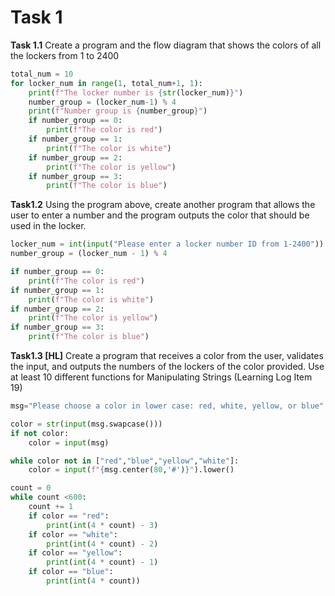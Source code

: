 # Task 1
**Task 1.1** Create a program and the flow diagram that shows the colors of all the lockers from 1 to 2400

```.py
total_num = 10
for locker_num in range(1, total_num+1, 1):
    print(f"The locker number is {str(locker_num)}")
    number_group = (locker_num-1) % 4
    print(f"Number group is {number_group}")
    if number_group == 0:
        print(f"The color is red")
    if number_group == 1:
        print(f"The color is white")
    if number_group == 2:
        print(f"The color is yellow")
    if number_group == 3:
        print(f"The color is blue")
```

**Task1.2** Using the program above, create another program that allows the user to enter a number and the program outputs the color that should be used in the locker.

```.py
locker_num = int(input("Please enter a locker number ID from 1-2400"))
number_group = (locker_num - 1) % 4

if number_group == 0:
    print(f"The color is red")
if number_group == 1:
    print(f"The color is white")
if number_group == 2:
    print(f"The color is yellow")
if number_group == 3:
    print(f"The color is blue")
```

**Task1.3 [HL]** Create a program that receives a color from the user, validates the input,  and outputs the numbers of the lockers of the color provided. Use at least 10 different functions for Manipulating Strings (Learning Log Item 19)

```.py
msg="Please choose a color in lower case: red, white, yellow, or blue"

color = str(input(msg.swapcase()))
if not color:
    color = input(msg)

while color not in ["red","blue","yellow","white"]:
    color = input(f"{msg.center(80,'#')}").lower()

count = 0
while count <600:
    count += 1
    if color == "red":
        print(int(4 * count) - 3)
    if color == "white":
        print(int(4 * count) - 2)
    if color == "yellow":
        print(int(4 * count) - 1)
    if color == "blue":
        print(int(4 * count))        
```

